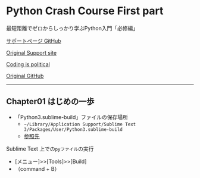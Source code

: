 # Python Crash Course First part

最短距離でゼロからしっかり学ぶPython入門「必修編」

[サポートページ GitHub](https://github.com/takanory/saitan-python)

[Original Support site](https://nostarch.com/pythoncrashcourse2e)

[Coding is political](https://ehmatthes.github.io/pcc_2e/)

[Original GitHub](https://github.com/ehmatthes/pcc_2e/)

---

## Chapter01 はじめの一歩

- 「Python3.sublime-build」ファイルの保存場所
  - `~/Library/Application Support/Sublime Text 3/Packages/User/Python3.sublime-build`
  - [参照先](https://teratail.com/questions/128312)

Sublime Text 上での`pyファイル`の実行

- [メニュー]>>[Tools]>>[Build]
- （command + B）
